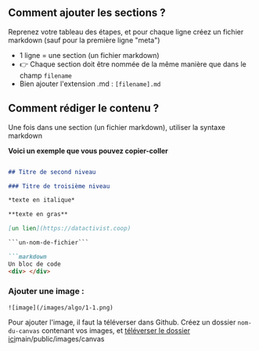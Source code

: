 ## Comment ajouter les sections ?

Reprenez votre tableau des étapes, et pour chaque ligne créez un fichier markdown (sauf pour la première ligne "meta")

- 1 ligne = une section (un fichier markdown)
- 👉 Chaque section doit être nommée de la même manière que dans le champ ```filename```
- Bien ajouter l'extension .md  : ```[filename].md```

## Comment rédiger le contenu ?

Une fois dans une section (un fichier markdown), utiliser la syntaxe markdown

**Voici un exemple que vous pouvez copier-coller**

```markdown

## Titre de second niveau

### Titre de troisième niveau

*texte en italique*

**texte en gras**

[un lien](https://datactivist.coop)

```un-nom-de-fichier```

```markdown
Un bloc de code
<div> </div>
```


### Ajouter une image :

```
![image](/images/algo/1-1.png)
```

Pour ajouter l'image, il faut la téléverser dans Github. Créez un dossier ```nom-du-canvas``` contenant vos images, et [téléverser le dossier ici](https://github.com/datactivist/opendatactivist/tree/)main/public/images/canvas

